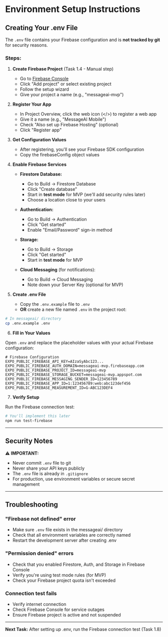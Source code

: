 # Environment Setup Instructions

## Creating Your .env File

The `.env` file contains your Firebase configuration and is **not tracked by git** for security reasons.

### Steps:

1. **Create Firebase Project** (Task 1.4 - Manual step)
   - Go to [Firebase Console](https://console.firebase.google.com)
   - Click "Add project" or select existing project
   - Follow the setup wizard
   - Give your project a name (e.g., "messageai-mvp")

2. **Register Your App**
   - In Project Overview, click the web icon (</>) to register a web app
   - Give it a name (e.g., "MessageAI Mobile")
   - Check "Also set up Firebase Hosting" (optional)
   - Click "Register app"

3. **Get Configuration Values**
   - After registering, you'll see your Firebase SDK configuration
   - Copy the firebaseConfig object values

4. **Enable Firebase Services**
   - **Firestore Database:**
     - Go to Build → Firestore Database
     - Click "Create database"
     - Start in **test mode** for MVP (we'll add security rules later)
     - Choose a location close to your users
   
   - **Authentication:**
     - Go to Build → Authentication
     - Click "Get started"
     - Enable "Email/Password" sign-in method
   
   - **Storage:**
     - Go to Build → Storage
     - Click "Get started"
     - Start in **test mode** for MVP
   
   - **Cloud Messaging** (for notifications):
     - Go to Build → Cloud Messaging
     - Note down your Server Key (optional for MVP)

5. **Create .env File**
   - Copy the `.env.example` file to `.env`
   - **OR** create a new file named `.env` in the project root:

```bash
# In messageai/ directory
cp .env.example .env
```

6. **Fill in Your Values**

Open `.env` and replace the placeholder values with your actual Firebase configuration:

```env
# Firebase Configuration
EXPO_PUBLIC_FIREBASE_API_KEY=AIzaSyAbc123...
EXPO_PUBLIC_FIREBASE_AUTH_DOMAIN=messageai-mvp.firebaseapp.com
EXPO_PUBLIC_FIREBASE_PROJECT_ID=messageai-mvp
EXPO_PUBLIC_FIREBASE_STORAGE_BUCKET=messageai-mvp.appspot.com
EXPO_PUBLIC_FIREBASE_MESSAGING_SENDER_ID=123456789
EXPO_PUBLIC_FIREBASE_APP_ID=1:123456789:web:abc123def456
EXPO_PUBLIC_FIREBASE_MEASUREMENT_ID=G-ABC123DEF4
```

7. **Verify Setup**

Run the Firebase connection test:

```bash
# You'll implement this later
npm run test-firebase
```

---

## Security Notes

⚠️ **IMPORTANT:**
- Never commit `.env` file to git
- Never share your API keys publicly
- The `.env` file is already in `.gitignore`
- For production, use environment variables or secure secret management

---

## Troubleshooting

### "Firebase not defined" error
- Make sure `.env` file exists in the messageai/ directory
- Check that all environment variables are correctly named
- Restart the development server after creating .env

### "Permission denied" errors
- Check that you enabled Firestore, Auth, and Storage in Firebase Console
- Verify you're using test mode rules (for MVP)
- Check your Firebase project quota isn't exceeded

### Connection test fails
- Verify internet connection
- Check Firebase Console for service outages
- Ensure Firebase project is active and not suspended

---

**Next Task:** After setting up .env, run the Firebase connection test (Task 1.8)

